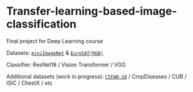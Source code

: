 # Transfer-learning-based-image-classification
Final project for Deep Learning course

Datasets: [`miniImageNet`](https://drive.google.com/drive/folders/17a09kkqVivZQFggCw9I_YboJ23tcexNM) & [`EuroSAT(RGB)`](https://github.com/phelber/EuroSAT)

Classifier:  ResNet18 /  Vision Transformer / VGG

Additional datasets (work in progress): [`CIFAR-10`](https://www.cs.toronto.edu/~kriz/cifar.html) / CropDiseases / CUB / ISIC / ChestX / etc
